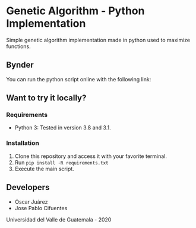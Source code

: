 # Genetic Algorithm - Python Implementation

Simple genetic algorithm implementation made in python used to maximize functions.


## Bynder

You can run the python script online with the following link:


## Want to try it locally?

### Requirements

* Python 3: Tested in version 3.8 and 3.1.

### Installation

1. Clone this repository and access it with your favorite terminal.
2. Run `pip install -R requirements.txt`
3. Execute the main script.

## Developers

* Oscar Juárez
* Jose Pablo Cifuentes

Universidad del Valle de Guatemala - 2020
